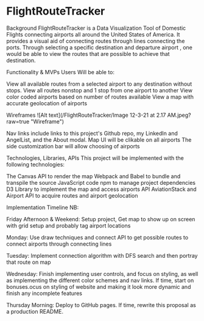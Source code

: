 # FlightRouteTracker

Background
FlightRouteTracker is a Data Visualization Tool of Domestic Flights connecting airports all around the United States of America. It provides a visual aid of connecting routes through lines connecting the ports. Through selecting a specific destination and departure airport , one would be able to view the routes that are possible to achieve that destination.

Functionality & MVPs
Users Will be able to:

View all available routes from a selected airport to any destination without stops.
View all routes nonstop and 1 stop from one airport to another
View color coded airports based on number of routes available
View a map with accurate geolocation of airports

Wireframes
![Alt text](/FlightRouteTracker/Image 12-3-21 at 2.17 AM.jpeg?raw=true "Wireframe")

Nav links include links to this project's Github repo, my LinkedIn and AngelList, and the About modal.
Map UI will be clikable on  all airports
The side customization bar will allow choosing of airports

Technologies, Libraries, APIs
This project will be implemented with the following technologies:

The Canvas API to render the map
Webpack and Babel to bundle and transpile the source JavaScript code
npm to manage project dependencies
D3 Library to implement the map and access airports API
AviationStack and Airport API to acquire routes and airport geolocation

Implementation Timeline
NB:

Friday Afternoon & Weekend: Setup project, Get map to show up on screen with grid setup and probably tag airport locations

Monday: Use draw techniques and connect API to get possible routes to connect airports through connecting lines

Tuesday: Implement connection algorithm with DFS search and then portray that route on map

Wednesday: Finish implementing user controls, and focus on styling, as well as implementing the different color schemes and nav links. If time, start on bonuses.ocus on styling of website and making it look more dynamic and finish any incomplete features

Thursday Morning: Deploy to GitHub pages. If time, rewrite this proposal as a production README.
